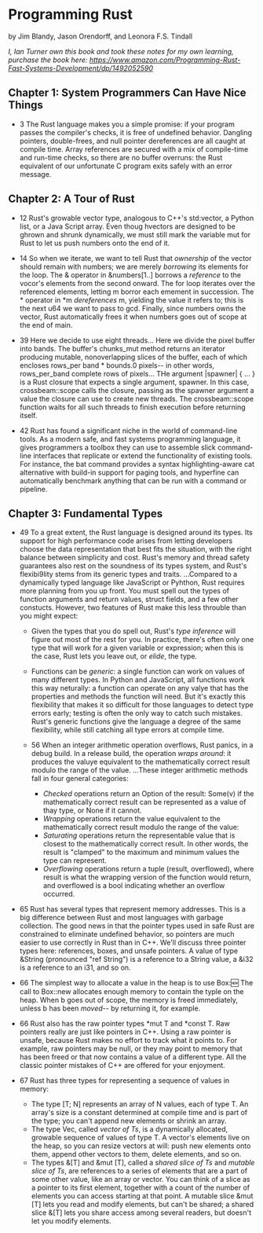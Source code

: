 # Programming Rust

by Jim Blandy, Jason Orendorff, and Leonora F.S. Tindall

*I, Ian Turner own this book and took these notes for my own learning, purchase
the book here: https://www.amazon.com/Programming-Rust-Fast-Systems-Development/dp/1492052590*

## Chapter 1: System Programmers Can Have Nice Things 

* 3 The Rust language makes you a simple promise: if your program passes the
  compiler's checks, it is free of undefined behavior. Dangling pointers,
  double-frees, and null pointer dereferences are all caught at compile time.
  Array references are secured with a mix of compile-time and run-time checks,
  so there are no buffer overruns: the Rust equivalent of our unfortunate C
  program exits safely with an error message. 

## Chapter 2: A Tour of Rust

* 12 Rust's growable vector type, analogous to C++'s std:vector, a Python list,
  or a Java Script array. Even thoug hvectors are designed to be ghrown and
  shrunk dynamically, we must still mark the variable mut for Rust to let us
  push numbers onto the end of it.

* 14 So when we iterate, we want to tell Rust that *ownership* of the vector
  should remain with numbers; we are merely *borrowing* its elements for the
  loop. The & operator in &numbers[1..] borrows a *reference* to the vocor's
  elements from the second onward. The for loop iterates over the referenced
  elements, letting m borror each emement in succession. The * operator in *m
  *dereferences* m, yielding the value it refers to; this is the next u64 we
  want to pass to gcd. Finally, since numbers owns the vector, Rust
  automatically frees it when numbers goes out of scope at the end of main.

* 39 Here we decide to use eight threads... Here we divide the pixel buffer into
  bands. The buffer's chunks_mut method returns an iterator producing mutable,
  nonoverlapping slices of the buffer, each of which encloses rows_per band *
  bounds.0 pixels-- in other words, rows_per_band complete rows of pixels... THe
  argument |spawner| { ... } is a Rust closure that expects a single argument,
  spawner. In this case, crossbeam::scope calls the closure, passing as the
  spawner argument a value the closure can use to create new threads. The
  crossbeam::scope function waits for all such threads to finish execution
  before returning itself.

* 42 Rust has found a significant niche in the world of command-line tools. As a
  modern safe, and fast systems programming language, it gives programmers a
  toolbox they can use to assemble slick command-line interfaces that replicate
  or extend the functionality of existing tools. For instance, the bat command
  provides a syntax highlighting-aware cat alternative with build-in support for
  paging tools, and hyperfine can automatically benchmark anything that can be
  run with a command or pipeline.

## Chapter 3: Fundamental Types 

* 49 To a great extent, the Rust language is designed around its types. Its
  support for high performance code arises from letting developers choose the
  data representation that best fits the situation, with the right balance
  between simplicity and cost. Rust's memory and thread safety guarantees also
  rest on the soundness of its types system, and Rust's flexibi9lity stems from
  its generic types and traits. ...Compared to a dynamically typed language like
  JavaScript or Pyhthon, Rust requires more planning from you up front. You must
  spell out the types of function arguments and return values, struct fields,
  and a few other constucts. However, two features of Rust make this less
  throuble than you might expect:

  * Given the types that you do spell out, Rust's *type inference* will figure
    out most of the rest for you. In practice, there's often only one type that
    will work for a given variable or expression; when this is the case, Rust
    lets you leave out, or *elide*, the type.
  * Functions can be *generic*: a single function can work on values of many
    different types. In Python and JavaScript, all functions work this way
    neturally: a function can operate on any valye that has the properties and
    methods the function will need. But it's exactly this flexibility that makes
    it so difficult for those languages to detect type errors early; testing is
    often the only way to catch such mistakes. Rust's generic functions give the
    language a degree of the same flexibility, while still catching all type
    errors at compile time.

  * 56 When an integer arithmetic operation overflows, Rust panics, in a debug
    build. In a release build, the operation *wraps around*: it produces the
    valuye equivalent to the mathematically correct result modulo the range of
    the value. ...These integer arithmetic methods fall in four general
    categories:

    * *Checked* operations return an Option of the result: Some(v) if the
      mathematically correct result can be represented as a value of thay type,
      or None if it cannot.
    * *Wrapping* operations return the value equivalent to the mathematically
      correct result modulo the range of the value:
    * *Saturating* operations return the representable value that is closest to
      the mathematically correct result. In other words, the result is "clamped"
      to the maximum and minimum values the type can represent.
    * *Overflowing* operations return a tuple (result, overflowed), where result
      is what the wrapping version of the function would return, and overflowed
      is a bool indicating whether an overflow occurred.

* 65 Rust has several types that represent memory addresses. This is a big
  difference between Rust and most languages with garbage collection. The good
  news in that the pointer types used in safe Rust are constrained to eliminate
  undefined behavior, so pointers are much easier to use correctly in Rust than
  in C++. We'll discuss three pointer types here: references, boxes, and unsafe
  pointers. A value of type &String (pronounced "ref String") is a reference to
  a String value, a &i32 is a reference to an i31, and so on.

* 66 The simplest way to allocate a value in the heap is to use Box::new: The
  call to Box::new allocates enough memory to contain the typle on the heap.
  When b goes out of scope, the memory is freed immediately, unless b has been
  *moved*-- by returning it, for example.

* 66 Rust also has the raw pointer types *mut T and *const T. Raw pointers
  really are just like pointers in C++. Using a raw pointer is unsafe, because
  Rust makes no effort to track what it points to. For example, raw pointers may
  be null, or they may point to  memory that has been freed or that now contains
  a value of a different type. All the classic pointer mistakes of C++ are
  offered for your enjoyment. 

* 67 Rust has three types for representing a sequence of values in memory:

  * The type [T; N] represents an array of N values, each of type T. An array's
    size is a constant determined at compile time and is part of the type; you
    can't append new elements or shrink an array.
  * The type Vec<T>, called *vector of Ts*, is a dynamically allocated, growable
    sequence of values of type T. A vector's elements live on the heap, so you
    can resize vectors at will: push new elements onto them, append other
    vectors to them, delete elements, and so on.
  * The types &[T] and &mut [T], called a *shared slice of Ts* and *mutable
    slice of Ts*, are references to a series of elements that are a part of some
    other value, like an array or vector. You can think of a slice as a pointer
    to its first element, together with a count of the number of elements you
    can access starting at that point. A mutable slice &mut [T] lets you read
    and modify elements, but can't be shared; a shared slice &[T] lets you share
    access among several readers, but doesn't let you modify elements.
